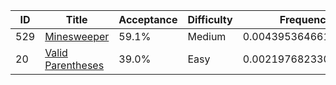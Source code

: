 |ID|Title|Acceptance|Difficulty|Frequency|
|----|-----|----|---|---|
|529|[Minesweeper]( https://leetcode.com/problems/minesweeper)|59.1%|Medium|0.004395364661211742|
|20|[Valid Parentheses]( https://leetcode.com/problems/valid-parentheses)|39.0%|Easy|0.002197682330605871|
